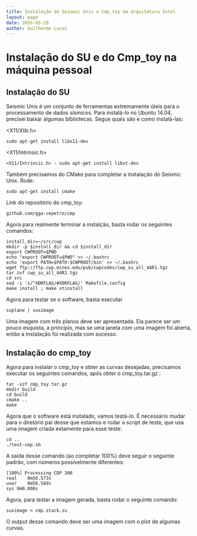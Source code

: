 ```yaml
---
title: Instalação de Seismic Unix e Cmp_toy em arquitetura Intel
layout: page 
date: 2016-05-20
author: Guilherme Lucas
---
```

# Instalação do SU e do Cmp_toy na máquina pessoal

## Instalação do SU
Seismic Unix é um conjunto de ferramentas extremamente úteis para o processamento de dados sísmicos. Para instalá-lo no Ubuntu 14.04, precisei baixar algumas bibliotecas. Segue quais são e como instalá-las:

<X11/Xlib.h> 
```
sudo apt-get install libx11-dev
```

<X11/Intrinsic.h>
```
<X11/Intrinsic.h> - sudo apt-get install libxt-dev
```

Também precisamos do CMake para completar a instalação do Seismic Unix. Rode:
```
sudo apt-get install cmake
```

Link do repositório do cmp_toy:
```
github.com/gga-cepetro/cmp
```

Agora para realmente terminar a instalção, basta rodar os seguintes comandos:

```
install_dir=~/src/cwp
mkdir -p $install_dir && cd $install_dir
export CWPROOT=$PWD
echo "export CWPROOT=$PWD" >> ~/.bashrc
echo 'export PATH=$PATH:$CWPROOT/bin' >> ~/.bashrc
wget ftp://ftp.cwp.mines.edu/pub/cwpcodes/cwp_su_all_44R1.tgz
tar zxf cwp_su_all_44R1.tgz
cd src
sed -i 's/^XDRFLAG/#XDRFLAG/' Makefile.config
make install ; make xtinstall
```

Agora para testar se o software, basta executar
```
suplane | suximage
```

Uma imagem com três planos deve ser apresentada. Ela parece ser um pouco esquista, a princípio, mas se uma janela com uma imagem foi aberta, então a instalação foi realizada com sucesso.

## Instalação do cmp_toy
Agora para instalar o cmp_toy e obter as curvas desejadas, precisamos executar os seguintes comandos, após obter o cmp_toy.tar.gz :
```
tar -xzf cmp_toy.tar.gz
mkdir build
cd build
cmake ..
make
```
Agora que o software está instalado, vamos testá-lo. É necessário mudar para o diretório pai desse que estamos e rodar o script de teste, que usa uma imagem criada extamente para esse teste:

```
cd ..
./test-cmp.sh
```

A saída desse comando (ao completar 100%) deve seguir o seguinte padrão, com números possivelmente diferentes:

```
[100%] Processing CDP 300
real	0m56.573s
user	0m56.589s
sys	0m0.008s
```

Agora, para testar a imagem gerada, basta rodar o seguinte comando:
```
suximage < cmp.stack.su
```

O output desse comando deve ser uma imagem com o plot de algumas curvas. 

